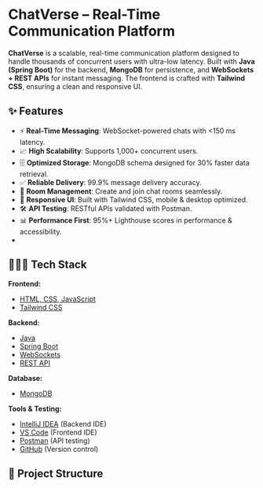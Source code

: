 # ChatVerse – Real-Time Communication Platform  

**ChatVerse** is a scalable, real-time communication platform designed to handle thousands of concurrent users with ultra-low latency. Built with **Java (Spring Boot)** for the backend, **MongoDB** for persistence, and **WebSockets + REST APIs** for instant messaging. The frontend is crafted with **Tailwind CSS**, ensuring a clean and responsive UI.  

## ✨ Features  

- ⚡ **Real-Time Messaging**: WebSocket-powered chats with <150 ms latency.  
- 📈 **High Scalability**: Supports 1,000+ concurrent users.  
- 🗄️ **Optimized Storage**: MongoDB schema designed for 30% faster data retrieval.  
- ✅ **Reliable Delivery**: 99.9% message delivery accuracy.  
- 🔑 **Room Management**: Create and join chat rooms seamlessly.  
- 🎨 **Responsive UI**: Built with Tailwind CSS, mobile & desktop optimized.  
- 🛠 **API Testing**: RESTful APIs validated with Postman.  
- 📊 **Performance First**: 95%+ Lighthouse scores in performance & accessibility.
- 
## 🧑🏻‍💻 Tech Stack  

**Frontend:**  
- [HTML, CSS, JavaScript](https://www.jetbrains.com/webstorm/promo/?source=google&medium=cpc&campaign=APAC_en_IN_WebStorm_JavaScript_Search&term=javascript%20software&content=717268570758&gad_source=1&gad_campaignid=21817357912&gbraid=0AAAAADloJzgtfG_Us_oOs83T5goJ9mt0n&gclid=Cj0KCQjwrJTGBhCbARIsANFBfguPgSHoZBfekQ4045Kqgz9AZHhNWElYNMt6CEX4ippZaF3JwBMCtisaAuztEALw_wcB) 
- [Tailwind CSS](https://tailwindcss.com/)  

**Backend:**  
- [Java](https://www.oracle.com/java/)  
- [Spring Boot](https://spring.io/projects/spring-boot)  
- [WebSockets](https://developer.mozilla.org/en-US/docs/Web/API/WebSockets_API)  
- [REST API](https://postman.com/)

**Database:**  
- [MongoDB](https://www.mongodb.com/)  

**Tools & Testing:**  
- [IntelliJ IDEA](https://www.jetbrains.com/idea/) (Backend IDE)  
- [VS Code](https://code.visualstudio.com/) (Frontend IDE)  
- [Postman](https://www.postman.com/) (API testing)  
- [GitHub](https://github.com/) (Version control)
  
## 📂 Project Structure  

